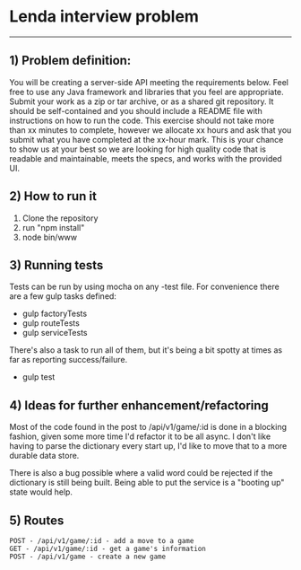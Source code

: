 

# Lenda interview problem
-----
## 1) Problem definition:

You will be creating a server-side API meeting the requirements below. Feel free
to use any Java framework and libraries that you feel are appropriate. 
Submit your work as a zip or tar archive, or as a shared git repository. 
It should be self-contained and you should include a README file with 
instructions on how to run the code. This exercise should not take more than xx 
minutes to complete, however we allocate xx hours and ask that you submit what 
you have completed at the xx-hour mark. This is your chance to show us at your 
best so we are looking for high quality code that is readable and maintainable, 
meets the specs, and works with the provided UI.

## 2) How to run it

1. Clone the repository
2. run "npm install"
3. node bin/www

 
## 3) Running tests

Tests can be run by using mocha on any -test file. 
For convenience there are a few gulp tasks defined:
* gulp factoryTests
* gulp routeTests
* gulp serviceTests

There's also a task to run all of them, but it's being a bit spotty at times as far as reporting success/failure.
* gulp test

## 4) Ideas for further enhancement/refactoring

Most of the code found in the post to /api/v1/game/:id is done in a blocking 
fashion, given some more time I'd refactor it to be all async. I don't like
having to parse the dictionary every start up, I'd like to move that to a more 
durable data store.

There is also a bug possible where a valid word could be rejected if the 
dictionary is still being built. Being able to put the service is a "booting up"
state would help.

## 5) Routes

    POST - /api/v1/game/:id - add a move to a game
    GET - /api/v1/game/:id - get a game's information
    POST - /api/v1/game - create a new game